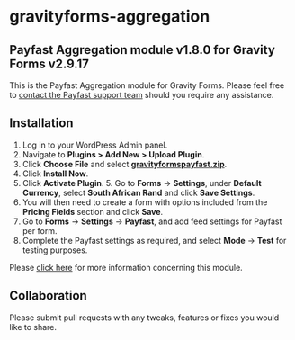 # gravityforms-aggregation

## Payfast Aggregation module v1.8.0 for Gravity Forms v2.9.17

This is the Payfast Aggregation module for Gravity Forms. Please feel free
to [contact the Payfast support team](https://payfast.io/contact/) should you require any assistance.

## Installation

1. Log in to your WordPress Admin panel.
2. Navigate to **Plugins > Add New > Upload Plugin**.
3. Click **Choose File** and select
   **[gravityformspayfast.zip](https://github.com/Payfast/gravityforms-aggregation/releases/download/v1.8.0/gravityformspayfast.zip)**.
4. Click **Install Now**.
5. Click **Activate Plugin**.
   5. Go to **Forms** -> **Settings**, under **Default Currency**, select **South African Rand** and click 
   **Save Settings**.
6. You will then need to create a form with options included from the **Pricing Fields** section and click **Save**.
7. Go to **Forms** -> **Settings** -> **Payfast**, and add feed settings for Payfast per form.
8. Complete the Payfast settings as required, and select **Mode** -> **Test** for testing purposes.

Please [click here](https://payfast.io/integration/plugins/gravity-forms/) for more information concerning this
module.

## Collaboration

Please submit pull requests with any tweaks, features or fixes you would like to share.
